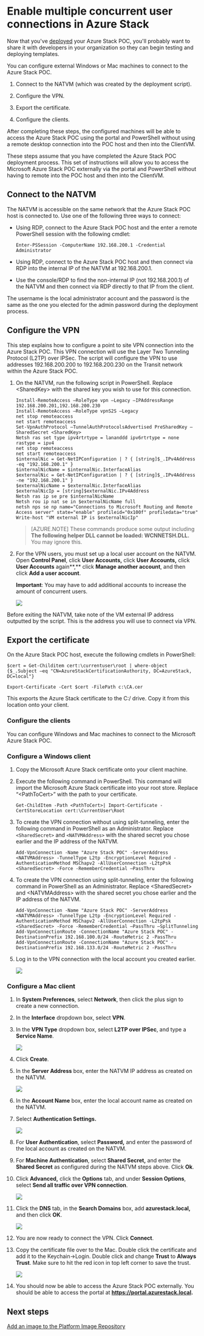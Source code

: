 ﻿<properties
	pageTitle="Enable multiple concurrent user connections in Azure Stack | Microsoft Azure"
	description="To configure external Windows or Mac machines to connect to the Azure Stack POC, follow these steps."
	services="azure-stack"
	documentationCenter=""
	authors="ErikjeMS"
	manager="v-kiwhit"
	editor=""/>

<tags
	ms.service="azure-stack"
	ms.workload="na"
	ms.tgt_pltfrm="na"
	ms.devlang="na"
	ms.topic="article"
	ms.date="01/29/2016"
	ms.author="erikje"/>

# Enable multiple concurrent user connections in Azure Stack

Now that you've [deployed](azure-stack-run-powershell-script.md) your Azure Stack POC, you'll probably want to share it with developers in your organization so they can begin testing and deploying templates.

You can configure external Windows or Mac machines to connect to the Azure Stack POC.

1.  Connect to the NATVM (which was created by the deployment script).

2.  Configure the VPN.

3.  Export the certificate.

4.  Configure the clients.

After completing these steps, the configured machines will be able to access the Azure Stack POC using the portal and PowerShell without using a remote desktop connection into the POC host and then into the ClientVM.

These steps assume that you have completed the Azure Stack POC deployment process. This set of instructions will allow you to access the Microsoft Azure Stack POC externally via the portal and PowerShell without having to remote into the POC host and then into the ClientVM.

## Connect to the NATVM

The NATVM is accessible on the same network that the Azure Stack POC host is connected to. Use one of the following three ways to connect:

-   Using RDP, connect to the Azure Stack POC host and the enter a remote PowerShell session with the following cmdlet:

		Enter-PSSession -ComputerName 192.168.200.1 -Credential Administrator

-   Using RDP, connect to the Azure Stack POC host and then connect via RDP into the internal IP of the NATVM at 192.168.200.1.

-   Use the console/RDP to find the non-internal IP (not 192.168.200.1) of the NATVM and then connect via RDP directly to that IP from the client.

The username is the local administrator account and the password is the same as the one you elected for the admin password during the deployment process.

## Configure the VPN

This step explains how to configure a point to site VPN connection into the Azure Stack POC. This VPN connection will use the Layer Two Tunneling Protocol (L2TP) over IPSec. The script will configure the VPN to use addresses 192.168.200.200 to 192.168.200.230 on the Transit network within the Azure Stack POC.

1.  On the NATVM, run the following script in PowerShell. Replace \<SharedKey\> with the shared key you wish to use for this connection.

		Install-RemoteAccess –RoleType vpn –Legacy –IPAddressRange 192.168.200.201,192.168.200.230
		Install-RemoteAccess –RoleType vpnS2S –Legacy
		net stop remoteaccess
		net start remoteaccess
		Set-VpnAuthProtocol –TunnelAuthProtocolsAdvertised PreSharedKey –SharedSecret <SharedKey>
		Netsh ras set type ipv4rtrtype = lananddd ipv6rtrtype = none rastype = ipv4
		net stop remoteaccess
		net start remoteaccess
		$internalNic = Get-NetIPConfiguration | ? { [string]$_.IPv4Address -eq "192.168.200.1" }
		$internalNicName = $internalNic.InterfaceAlias
		$externalNic = Get-NetIPConfiguration | ? { [string]$_.IPv4Address -ne "192.168.200.1" }
		$externalNicName = $externalNic.InterfaceAlias
		$externalNicIp = [string]$externalNic.IPv4Address
		Netsh ras ip se pre $internalNicName
		Netsh rou ip nat se in $externalNicName full
		netsh nps se np name="Connections to Microsoft Routing and Remote Access server" state="enable" profileid="0x100f" profiledata="true"
		Write-host "VM external IP is $externalNicIp"

	>[AZURE.NOTE] These commands produce some output including **The following helper DLL cannot be loaded: WCNNETSH.DLL.** You may ignore this.

2.  For the VPN users, you must set up a local user account on the NATVM. Open **Control Panel**, click **User Accounts,** click **User Accounts,** click **User Accounts** again**,** click **Manage another account**, and then click **Add a user account**.

    **Important**: You may have to add additional accounts to increase the amount of concurrent users.

	![](media/azure-stack-enable-multiple-concurrent-users/image1.png)

  Before exiting the NATVM, take note of the VM external IP address outputted by the script. This is the address you will use to connect via VPN.

## Export the certificate

On the Azure Stack POC host, execute the following cmdlets in PowerShell:

	$cert = Get-Childitem cert:\currentuser\root | where-object {$_.Subject –eq "CN=AzureStackCertificationAuthority, DC=AzureStack, DC=local"}

	Export-Certificate -Cert $cert -FilePath c:\CA.cer


This exports the Azure Stack certificate to the C:/ drive. Copy it from this location onto your client.

### Configure the clients

You can configure Windows and Mac machines to connect to the Microsoft Azure Stack POC.

### Configure a Windows client

1.  Copy the Microsoft Azure Stack certificate onto your client machine.

2.  Execute the following command in PowerShell. This command will import the Microsoft Azure Stack certificate into your root store. Replace “\<PathToCert\>” with the path to your certificate.

		Get-ChildItem -Path <PathToCert>| Import-Certificate -CertStoreLocation cert:\CurrentUser\Root

3.  To create the VPN connection without using split-tunneling, enter the following command in PowerShell as an Administrator. Replace `<SharedSecret>` and `<NATVMAddress>` with the shared secret you chose earlier and the IP address of the NATVM.

		Add-VpnConnection -Name "Azure Stack POC" -ServerAddress <NATVMAddress> -TunnelType L2tp -EncryptionLevel Required -AuthenticationMethod MSChapv2 -AllUserConnection -L2tpPsk <SharedSecret> -Force -RememberCredential –PassThru

4.  To create the VPN connection using split-tunneling, enter the following command in PowerShell as an Administrator. Replace \<SharedSecret\> and \<NATVMAddress\> with the shared secret you chose earlier and the IP address of the NATVM.

		Add-VpnConnection -Name "Azure Stack POC" -ServerAddress <NATVMAddress> -TunnelType L2tp -EncryptionLevel Required -AuthenticationMethod MSChapv2 -AllUserConnection -L2tpPsk <SharedSecret> -Force -RememberCredential –PassThru –SplitTunneling
		Add-VpnConnectionRoute -ConnectionName "Azure Stack POC" -DestinationPrefix 192.168.100.0/24 -RouteMetric 2 -PassThru
		Add-VpnConnectionRoute -ConnectionName "Azure Stack POC" -DestinationPrefix 192.168.133.0/24 -RouteMetric 2 -PassThru

5.  Log in to the VPN connection with the local account you created earlier.

	![](media/azure-stack-enable-multiple-concurrent-users/image2.png)

### Configure a Mac client

1.  In **System Preferences**, select **Network**, then click the plus sign to create a new connection.

2.  In the **Interface** dropdown box, select **VPN**.

3.  In the **VPN Type** dropdown box, select **L2TP over IPSec**, and type a **Service Name**.

	![](media/azure-stack-enable-multiple-concurrent-users/image3.png)

4.  Click **Create**.

5.  In the **Server Address** box, enter the NATVM IP address as created on the NATVM.

	![](media/azure-stack-enable-multiple-concurrent-users/image4.png)

6.  In the **Account Name** box, enter the local account name as created on the NATVM.

7.  Select **Authentication Settings.**

	![](media/azure-stack-enable-multiple-concurrent-users/image5.png)

8.  For **User Authentication**, select **Password,** and enter the password of the local account as created on the NATVM.

9.  For **Machine Authentication**, select **Shared Secret,** and enter the **Shared Secret** as configured during the NATVM steps above. Click **Ok**.

10. Click **Advanced,** click the **Options** tab, and under **Session Options**, select **Send all traffic over VPN connection**.

    ![](media/azure-stack-enable-multiple-concurrent-users/image6.png)

11. Click the **DNS** tab, in the **Search Domains** box, add **azurestack.local,** and then click **OK**.

	![](media/azure-stack-enable-multiple-concurrent-users/image7.png)

12. You are now ready to connect the VPN. Click **Connect**.

13. Copy the certificate file over to the Mac. Double click the certificate and add it to the Keychain->Login. Double click and change **Trust** to **Always Trust**. Make sure to hit the red icon in top left corner to save the trust.

	![](media/azure-stack-enable-multiple-concurrent-users/image8.png)

14. You should now be able to access the Azure Stack POC externally. You should be able to access the portal at **https://portal.azurestack.local.**

## Next steps

[Add an image to the Platform Image Repository](azure-stack-add-image-pir.md)
